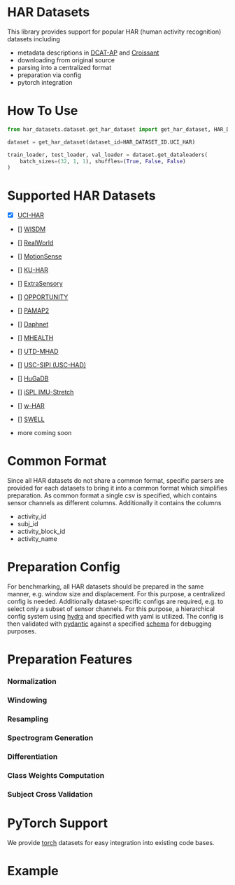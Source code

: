 # HAR Datasets

This library provides support for popular HAR (human activity recognition) datasets including

- metadata descriptions in [DCAT-AP](https://www.dcat-ap.de/) and [Croissant](https://github.com/mlcommons/croissant)
- downloading from original source
- parsing into a centralized format
- preparation via config
- pytorch integration

# How To Use

```python
from har_datasets.dataset.get_har_dataset import get_har_dataset, HAR_DATASET_ID

dataset = get_har_dataset(dataset_id=HAR_DATASET_ID.UCI_HAR)

train_loader, test_loader, val_loader = dataset.get_dataloaders(
    batch_sizes=(32, 1, 1), shuffles=(True, False, False)
)
```

# Supported HAR Datasets

- [x] [UCI-HAR](https://archive.ics.uci.edu/dataset/240/human+activity+recognition+using+smartphones)
- [] [WISDM](https://archive.ics.uci.edu/dataset/507/wisdm+smartphone+and+smartwatch+activity+and+biometrics+dataset)
- [] [RealWorld](https://www.uni-mannheim.de/dws/research/projects/activity-recognition/dataset/dataset-realworld/)
- [] [MotionSense](https://github.com/mmalekzadeh/motion-sense)
- [] [KU-HAR](https://data.mendeley.com/datasets/45f952y38r/5)
- [] [ExtraSensory](http://extrasensory.ucsd.edu/)
- [] [OPPORTUNITY](https://archive.ics.uci.edu/dataset/226/opportunity+activity+recognition)
- [] [PAMAP2](https://archive.ics.uci.edu/dataset/231/pamap2+physical+activity+monitoring)
- [] [Daphnet](https://archive.ics.uci.edu/dataset/245/daphnet+freezing+of+gait)
- [] [MHEALTH](hhttps://archive.ics.uci.edu/dataset/319/mhealth+dataset)
- [] [UTD-MHAD](https://personal.utdallas.edu/~kehtar/UTD-MHAD.html)
- [] [USC-SIPI (USC-HAD)](https://sipi.usc.edu/had/)
- [] [HuGaDB](https://github.com/romanchereshnev/HuGaDB)
- [] [iSPL IMU-Stretch](https://github.com/thunguyenth/HAR_IMU_Stretch)
- [] [w-HAR](https://github.com/thunguyenth/HAR_IMU_Stretch)
- [] [SWELL](https://www.kaggle.com/datasets/qiriro/swell-heart-rate-variability-hrv)


- more coming soon

# Common Format

Since all HAR datasets do not share a common format, specific parsers are provided for each datasets to bring it into a common format which simplifies preparation. As common format a single csv is specified, which contains sensor channels as different columns. Additionally it contains the columns

- activity_id
- subj_id
- activity_block_id
- activity_name

# Preparation Config

For benchmarking, all HAR datasets should be prepared in the same manner, e.g. window size and displacement. For this purpose, a centralized config is needed. Additionally dataset-specific configs are required, e.g. to select only a subset of sensor channels. For this purpose, a hierarchical config system using [hydra](https://hydra.cc/docs/intro/) and specified with yaml is utilized. The config is then validated with [pydantic](https://docs.pydantic.dev/latest/) against a specified [schema](./src/har_datasets/schema/schema.py) for debugging purposes.

# Preparation Features

### Normalization

### Windowing

### Resampling

### Spectrogram Generation

### Differentiation

### Class Weights Computation

### Subject Cross Validation

# PyTorch Support

We provide [torch](https://pytorch.org/) datasets for easy integration into existing code bases.

# Example